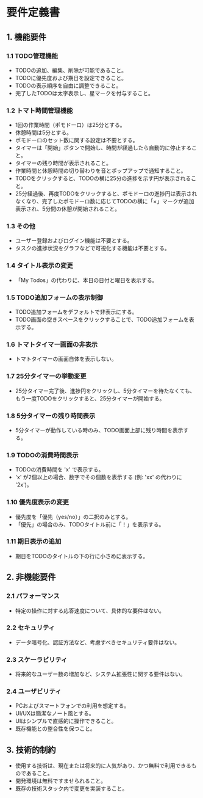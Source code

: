 # 要件定義書

## 1. 機能要件

### 1.1 TODO管理機能
- TODOの追加、編集、削除が可能であること。
- TODOに優先度および期日を設定できること。
- TODOの表示順序を自由に調整できること。
- 完了したTODOは太字表示し、星マークを付与すること。

### 1.2 トマト時間管理機能
- 1回の作業時間（ポモドーロ）は25分とする。
- 休憩時間は5分とする。
- ポモドーロのセット数に関する設定は不要とする。
- タイマーは「開始」ボタンで開始し、時間が経過したら自動的に停止すること。
- タイマーの残り時間が表示されること。
- 作業時間と休憩時間の切り替わりを音とポップアップで通知すること。
- TODOをクリックすると、TODOの横に25分の進捗を示す円が表示されること。
- 25分経過後、再度TODOをクリックすると、ポモドーロの進捗円は表示されなくなり、完了したポモドーロ数に応じてTODOの横に「×」マークが追加表示され、5分間の休憩が開始されること。

### 1.3 その他
- ユーザー登録およびログイン機能は不要とする。
- タスクの進捗状況をグラフなどで可視化する機能は不要とする。

### 1.4 タイトル表示の変更
- 「My Todos」の代わりに、本日の日付と曜日を表示する。

### 1.5 TODO追加フォームの表示制御
- TODO追加フォームをデフォルトで非表示にする。
- TODO画面の空きスペースをクリックすることで、TODO追加フォームを表示する。

### 1.6 トマトタイマー画面の非表示
- トマトタイマーの画面自体を表示しない。

### 1.7 25分タイマーの挙動変更
- 25分タイマー完了後、進捗円をクリックし、5分タイマーを待たなくても、もう一度TODOをクリックすると、25分タイマーが開始する。

### 1.8 5分タイマーの残り時間表示
- 5分タイマーが動作している時のみ、TODO画面上部に残り時間を表示する。

### 1.9 TODOの消費時間表示
- TODOの消費時間を 'x' で表示する。
- 'x' が2個以上の場合、数字でその個数を表示する (例: 'xx' の代わりに '2x')。

### 1.10 優先度表示の変更
- 優先度を「優先（yes/no）」の二択のみとする。
- 「優先」の場合のみ、TODOタイトル前に「！」を表示する。

### 1.11 期日表示の追加
- 期日をTODOのタイトルの下の行に小さめに表示する。

## 2. 非機能要件

### 2.1 パフォーマンス
- 特定の操作に対する応答速度について、具体的な要件はない。

### 2.2 セキュリティ
- データ暗号化、認証方法など、考慮すべきセキュリティ要件はない。

### 2.3 スケーラビリティ
- 将来的なユーザー数の増加など、システム拡張性に関する要件はない。

### 2.4 ユーザビリティ
- PCおよびスマートフォンでの利用を想定する。
- UI/UXは簡潔なノート風とする。
- UIはシンプルで直感的に操作できること。
- 既存機能との整合性を保つこと。

## 3. 技術的制約

- 使用する技術は、現在または将来的に人気があり、かつ無料で利用できるものであること。
- 開発環境は無料ですませられること。
- 既存の技術スタック内で変更を実装すること。 
